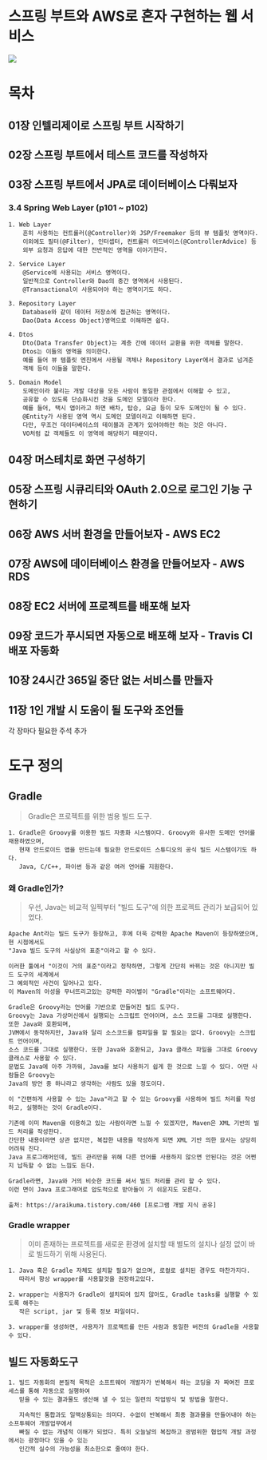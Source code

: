 # 스프링 부트와 AWS로 혼자 구현하는 웹 서비스

![](https://t1.daumcdn.net/cfile/tistory/994D4A415DE2738514)

# 목차
## 01장 인텔리제이로 스프링 부트 시작하기
## 02장 스프링 부트에서 테스트 코드를 작성하자
## 03장 스프링 부트에서 JPA로 데이터베이스 다뤄보자
### 3.4 Spring Web Layer (p101 ~ p102)
    1. Web Layer  
        흔히 사용하는 컨트롤러(@Controller)와 JSP/Freemaker 등의 뷰 템플릿 영역이다.  
        이외에도 필터(@Filter), 인터셉터, 컨트롤러 어드바이스(@ControllerAdvice) 등    
        외부 요청과 응답에 대한 전반적인 영역을 이야기한다.  
        
    2. Service Layer  
        @Service에 사용되는 서비스 영역이다.  
        일반적으로 Controller와 Dao의 중간 영역에서 사용된다.  
        @Transactional이 사용되어야 하는 영역이기도 하다.   
        
    3. Repository Layer  
        Database와 같이 데이터 저장소에 접근하는 영역이다.   
        Dao(Data Access Object)영역으로 이해하면 쉽다.   
        
    4. Dtos   
        Dto(Data Transfer Object)는 계층 간에 데이터 교환을 위한 객체를 말한다.   
        Dtos는 이들의 영역을 의미한다.   
        예를 들어 뷰 템플릿 엔진에서 사용될 객체나 Repository Layer에서 결과로 넘겨준  
        객체 등이 이들을 말한다.   
        
    5. Domain Model   
        도메인이라 불리는 개발 대상을 모든 사람이 동일한 관점에서 이해할 수 있고,  
        공유할 수 있도록 단순화시킨 것을 도메인 모델이라 한다.   
        예를 들어, 택시 앱이라고 하면 배차, 탑승, 요금 등이 모두 도메인이 될 수 있다.   
        @Entity가 사용된 영역 역시 도메인 모델이라고 이해하면 된다.   
        다만, 무조건 데이터베이스의 테이블과 관계가 있어야하만 하는 것은 아니다.   
        VO처럼 값 객체들도 이 영역에 해당하기 때문이다.   
        
## 04장 머스테치로 화면 구성하기
## 05장 스프링 시큐리티와 OAuth 2.0으로 로그인 기능 구현하기
## 06장 AWS 서버 환경을 만들어보자 - AWS EC2
## 07장 AWS에 데이터베이스 환경을 만들어보자 - AWS RDS
## 08장 EC2 서버에 프로젝트를 배포해 보자
## 09장 코드가 푸시되면 자동으로 배포해 보자 - Travis CI 배포 자동화
## 10장 24시간 365일 중단 없는 서비스를 만들자
## 11장 1인 개발 시 도움이 될 도구와 조언들 

각 장마다 필요한 주석 추가  


# 도구 정의  

## Gradle  
> Gradle은 프로젝트를 위한 범용 빌드 도구.

    1. Gradle은 Groovy를 이용한 빌드 자종화 시스템이다. Groovy와 유사한 도메인 언어를 채용하였으며,
       현재 안드로이드 앱을 만드는데 필요한 안드로이드 스튜디오의 공식 빌드 시스템이기도 하다.
       Java, C/C++, 파이썬 등과 같은 여러 언어를 지원한다.

### 왜 Gradle인가?
> 우선, Java는 비교적 일찍부터 "빌드 도구"에 의한 프로젝트 관리가 보급되어 있었다.  

    Apache Ant라는 빌드 도구가 등장하고, 후에 더욱 강력한 Apache Maven이 등장하였으며, 현 시점에서도
    "Java 빌드 도구의 사실상의 표준"이라고 할 수 있다.

    이러한 툴에서 "이것이 거의 표준"이라고 정착하면, 그렇게 간단히 바뀌는 것은 아니지만 빌드 도구의 세계에서
    그 예외적인 사건이 일어나고 있다.
    이 Maven의 아성을 무너뜨리고있는 강력한 라이벌이 "Gradle"이라는 소프트웨어다.

    Gradle은 Groovy라는 언어를 기반으로 만들어진 빌드 도구다.
    Groovy는 Java 가상머신에서 실행되는 스크립트 언어이며, 소스 코드를 그대로 실행한다. 또한 Java와 호환되며,  
    JVM에서 동작하지만, Java와 달리 소스코드를 컴파일을 할 필요는 없다. Groovy는 스크립트 언어이며,   
    소스 코드를 그대로 실행한다. 또한 Java와 호환되고, Java 클래스 파일을 그대로 Groovy 클래스로 사용할 수 있다.    
    문법도 Java에 아주 가까워, Java를 보다 사용하기 쉽게 한 것으로 느낄 수 있다. 어떤 사람들은 Groovy는     
    Java의 방언 중 하나라고 생각하는 사람도 있을 정도이다.    

    이 "간편하게 사용할 수 있는 Java"라고 할 수 있는 Groovy를 사용하여 빌드 처리를 작성하고, 실행하는 것이 Gradle이다.   

    기존에 이미 Maven을 이용하고 있는 사람이라면 느낄 수 있겠지만, Maven은 XML 기반의 빌드 처리를 작성한다.     
    간단한 내용이라면 상관 없지만, 복잡한 내용을 작성하게 되면 XML 기반 의한 묘사는 상당히 어려워 진다.      
    Java 프로그래머인데, 빌드 관리만을 위해 다른 언어를 사용하지 않으면 안된다는 것은 어쩐지 납득할 수 없는 느낌도 든다.   

    Gradle라면, Java와 거의 비슷한 코드를 써서 빌드 처리를 관리 할 수 있다.      
    이런 면이 Java 프로그래머로 압도적으로 받아들이 기 쉬운지도 모른다.    

    출처: https://araikuma.tistory.com/460 [프로그램 개발 지식 공유]   

### Gradle wrapper  
> 이미 존재하는 프로젝트를 새로운 환경에 설치할 때 별도의 설치나 설정 없이 바로 빌드하기 위해 사용된다.

    1. Java 혹은 Gradle 자체도 설치할 필요가 없으며, 로컬로 설치된 경우도 마찬가지다.
       따라서 항상 wrapper를 사용할것을 권장하고있다.

    2. wrapper는 사용자가 Gradle이 설치되어 있지 않아도, Gradle tasks를 실행할 수 있도록 해주는 
       작은 script, jar 및 등록 정보 파일이다.

    3. wrapper를 생성하면, 사용자가 프로젝트를 만든 사람과 동일한 버전의 Gradle을 사용할 수 있다.

## 빌드 자동화도구    
    1. 빌드 자동화의 본질적 목적은 소프트웨어 개발자가 반복해서 하는 코딩을 자 짜여진 프로세스를 통해 자동으로 실행하여
       믿을 수 있는 결과물도 생산해 낼 수 있는 일련의 작업방식 및 방법을 말한다.  
       
       지속적인 통합과도 일맥상통되는 의미다. 수없이 반복해서 최종 결과물을 만들어내야 하는 소프투웨어 개발업무에서  
       빠질 수 없는 개념적 이해가 되었다. 특히 오늘날의 복잡하고 광범위한 협업적 개발 과정에서는 광정마다 있을 수 있는  
       인간적 실수의 가능성을 최소한으로 줄여야 한다.   
